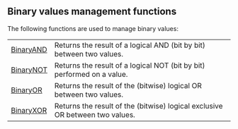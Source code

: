 


## Binary values management functions
			



<a name="NOTE1"></a>
<a name="NOTE1_1"></a>


The following functions are used to manage binary values:



|   |   |
| --- | --- |
| [BinaryAND](../WDLang1/3050010.md) | Returns the result of a logical AND (bit by bit) between two values. |
| [BinaryNOT](../WDLang1/3050011.md) | Returns the result of a logical NOT (bit by bit) performed on a value. |
| [BinaryOR](../WDLang1/3050038.md) | Returns the result of the (bitwise) logical OR between two values. |
| [BinaryXOR](../WDLang1/3050023.md) | Returns the result of the (bitwise) logical exclusive OR between two values. |






